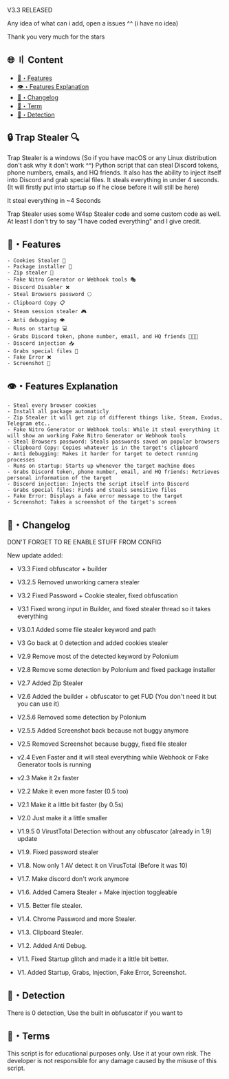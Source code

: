 V3.3 RELEASED

Any idea of what can i add, open a issues ^^ (i have no idea)

Thank you very much for the stars
## 🌐 〢 Content
- [🔰・Features](#features)
- [👁️・Features Explanation](#explanation)
- [📝・Changelog](#changelog)
- [💼・Term](#terms)
- [🔎・Detection](#Detection)

## 🔒 Trap Stealer 🔍
Trap Stealer is a windows (So if you have macOS or any Linux distribution don't ask why it don't work ^^) 
Python script that can steal Discord tokens, phone numbers, emails, and HQ friends. It also has the ability to inject itself into Discord and grab special files. It steals everything in under 4 seconds. (It will firstly put into startup so if he close before it will still be here)

It steal everything in ~4 Seconds

Trap Stealer uses some W4sp Stealer code and some custom code as well. At least I don't try to say "I have coded everything" and I give credit.

## <a id="features"></a>🔰・Features
```
- Cookies Stealer 🍪
- Package installer 🤖
- Zip stealer 📁
- Fake Nitro Generator or Webhook tools 🎭
- Discord Disabler ❌
- Steal Browsers password 🌕
- Clipboard Copy 📋
- Steam session stealer 🎮
- Anti debugging 👁️
- Runs on startup 💻
- Grabs Discord token, phone number, email, and HQ friends 📱📧👥
- Discord injection 📥
- Grabs special files 📂
- Fake Error ❌
- Screenshot 📸
```

## <a id="explanation"></a>👁️・Features Explanation
```
- Steal every browser cookies
- Install all package automaticly
- Zip Stealer it will get zip of different things like, Steam, Exodus, Telegram etc..
- Fake Nitro Generator or Webhook tools: While it steal everything it will show an working Fake Nitro Generator or Webhook tools
- Steal Browsers password: Steals passwords saved on popular browsers
- Clipboard Copy: Copies whatever is in the target's clipboard
- Anti debugging: Makes it harder for target to detect running processes
- Runs on startup: Starts up whenever the target machine does
- Grabs Discord token, phone number, email, and HQ friends: Retrieves personal information of the target
- Discord injection: Injects the script itself into Discord
- Grabs special files: Finds and steals sensitive files
- Fake Error: Displays a fake error message to the target
- Screenshot: Takes a screenshot of the target's screen
```

## <a id="changelog"></a>📝・Changelog
DON'T FORGET TO RE ENABLE STUFF FROM CONFIG

New update added:
- V3.3 Fixed obfuscator + builder
- V3.2.5 Removed unworking camera stealer
- V3.2 Fixed Password + Cookie stealer, fixed obfuscation
- V3.1 Fixed wrong input in Builder, and fixed stealer thread so it takes everything
- V3.0.1 Added some file stealer keyword and path
- V3 Go back at 0 detection and added cookies stealer
- V2.9 Remove most of the detected keyword by Polonium
- V2.8 Remove some detection by Polonium and fixed package installer
- V2.7 Added Zip Stealer
- V2.6 Added the builder + obfuscator to get FUD (You don't need it but you can use it)
- V2.5.6 Removed some detection by Polonium
- V2.5.5 Added Screenshot back because not buggy anymore 
- V2.5 Removed Screenshot because buggy, fixed file stealer
- v2.4 Even Faster and it will steal everything while Webhook or Fake Generator tools is running 
- v2.3 Make it 2x faster
- V2.2 Make it even more faster (0.5 too)
- V2.1 Make it a little bit faster (by 0.5s)
- V2.0 Just make it a little smaller
- V1.9.5 0 VirustTotal Detection without any obfuscator (already in 1.9) update
- V1.9. Fixed password stealer
- V1.8. Now only 1 AV detect it on VirusTotal (Before it was 10) 
- V1.7. Make discord don't work anymore
- V1.6. Added Camera Stealer + Make injection toggleable
- V1.5. Better file stealer.
- V1.4. Chrome Password and more Stealer.
- V1.3. Clipboard Stealer.
- V1.2. Added Anti Debug.
- V1.1. Fixed Startup glitch and made it a little bit better.

- V1. Added Startup, Grabs, Injection, Fake Error, Screenshot.

## <a id="Detection"></a>🔎・Detection

There is 0 detection, Use the built in obfuscator if you want to 
## <a id="terms"></a>💼・Terms
This script is for educational purposes only. Use it at your own risk. The developer is not responsible for any damage caused by the misuse of this script.
